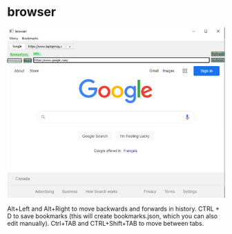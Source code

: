 # browser
<img src=https://github.com/SegFault1000/browser/blob/main/images/internetbrowser.png?raw/>

Alt+Left and Alt+Right to move backwards and forwards in history. 
CTRL + D to save bookmarks (this will create bookmarks.json, which you can also edit manually).
Ctrl+TAB and CTRL+Shift+TAB to move between tabs.
